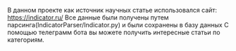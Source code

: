 В данном проекте как источник научных статье использовался сайт: https://indicator.ru/
Все данные были получены путем парсинга(IndicatorParser/Indicator.py) и были сохранены в базу данных
С помощью телеграмм бота вы можете получить интересные статьи по категориям.
